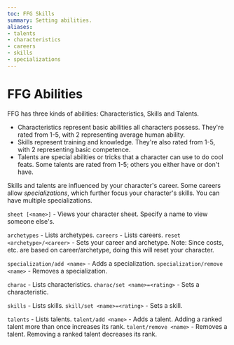 ```yaml
---
toc: FFG Skills
summary: Setting abilities.
aliases:
- talents
- characteristics
- careers
- skills
- specializations
---
```


# FFG Abilities

FFG has three kinds of abilities:  Characteristics, Skills and Talents.

* Characteristics represent basic abilities all characters possess.  They're rated from 1-5, with 2 representing average human ability.
* Skills represent training and knowledge.  They're also rated from 1-5, with 2 representing basic competence.
* Talents are special abilities or tricks that a character can use to do cool feats.  Some talents are rated from 1-5; others you either have or don't have.

Skills and talents are influenced by your character's career.  Some careers allow *specializations*, which further focus your character's skills.  You can have multiple specializations.

`sheet [<name>]` - Views your character sheet.  Specify a name to view someone else's.

`archetypes` - Lists archetypes.
`careers` - Lists careers.
`reset <archetype>/<career>` - Sets your career and archetype.
    Note: Since costs, etc. are based on career/archetype, doing this will reset your character.

`specialization/add <name>` - Adds a specialization.
`specialization/remove <name>` - Removes a specialization.

`charac` - Lists characteristics.
`charac/set <name>=<rating>` - Sets a characteristic.

`skills` - Lists skills.
`skill/set <name>=<rating>` - Sets a skill.

`talents` - Lists talents.
`talent/add <name>` - Adds a talent.  Adding a ranked talent more than once increases its rank.
`talent/remove <name>` - Removes a talent.  Removing a ranked talent decreases its rank.